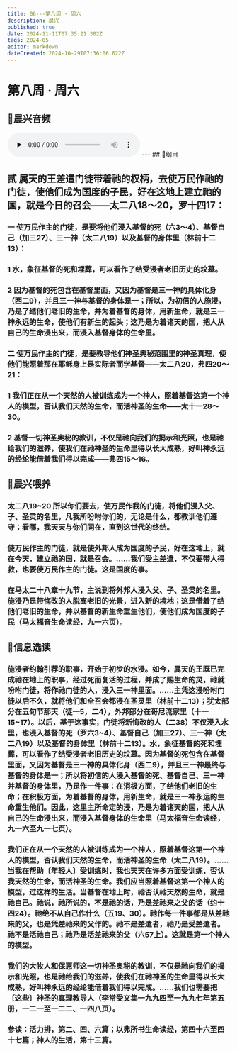 ```yaml
---
title: 06---第八周 · 周六
description: 晨兴
published: true
date: 2024-11-11T07:35:21.302Z
tags: 2024-05
editor: markdown
dateCreated: 2024-10-29T07:36:06.622Z
---
```


# 第八周 · 周六

## 🎵晨兴音频
<audio id="audio" controls="" preload="none">
      <source id="mp3" src="/2024-05/week8day6.mp3">
</audio>
---
## 📖纲目

## 贰   属天的王差遣门徒带着祂的权柄，去使万民作祂的门徒，使他们成为国度的子民，好在这地上建立祂的国，就是今日的召会——太二八18～20，罗十四17：

### 一   使万民作主的门徒，是要将他们浸入基督的死（六3～4）、基督自己（加三27）、三一神（太二八19）以及基督的身体里（林前十二13）：

### 1   水，象征基督的死和埋葬，可以看作了结受浸者老旧历史的坟墓。

### 2   因为基督的死包含在基督里面，又因为基督是三一神的具体化身（西二9），并且三一神与基督的身体是一；所以，为初信的人施浸，乃是了结他们老旧的生命，并为着基督的身体，用新生命，就是三一神永远的生命，使他们有新生的起头；这乃是为着诸天的国，把人从自己的生命浸出来，而浸入基督身体的生命里。

### 二   使万民作主的门徒，是要教导他们神圣奥秘范围里的神圣真理，使他们能照着那在耶稣身上是实际者而学基督——太二八20，弗四20～21：

### 1   我们正在从一个天然的人被训练成为一个神人，照着基督这第一个神人的模型，否认我们天然的生命，而活神圣的生命——太十一28～30。

### 2   基督一切神圣奥秘的教训，不仅是祂向我们的揭示和光照，也是祂给我们的滋养，使我们在祂神圣的生命里得以长大成熟，好叫神永远的经纶能借着我们得以完成——弗四15～16。

## 📖晨兴喂养

### 太二八19~20    所以你们要去，使万民作我的门徒，将他们浸入父、子、圣灵的名里，凡我所吩咐你们的，无论是什么，都教训他们遵守；看哪，我天天与你们同在，直到这世代的终结。

### 使万民作主的门徒，就是使外邦人成为国度的子民，好在这地上，就在今天，建立祂的国，就是召会。……我们受主差遣，不仅要带人得救，也要使万民作主的门徒。这是国度的事。

### 在马太二十八章十九节，主说到将外邦人浸入父、子、圣灵的名里。施浸乃是带悔改的人脱离老旧的光景，进入新的境地；这是借着了结他们老旧的生命，并以基督的新生命重生他们，使他们成为国度的子民（马太福音生命读经，九一六页）。

## 📖信息选读

### 施浸者约翰引荐的职事，开始于初步的水浸。如今，属天的王既已完成祂在地上的职事，经过死而复活的过程，并成了赐生命的灵，祂就吩咐门徒，将作祂门徒的人，浸入三一神里面。……主凭这浸吩咐门徒以后不久，就将他们和全召会都浸在圣灵里（林前十二13）；犹太部分在五旬节那天（徒一5，二4），外邦部分在哥尼流家里（十一15~17）。以后，基于这事实，门徒将新悔改的人（二38）不仅浸入水里，也浸入基督的死（罗六3~4）、基督自己（加三27）、三一神（太二八19）以及基督的身体里（林前十二13）。水，象征基督的死和埋葬，可以看作了结受浸者老旧历史的坟墓。因为基督的死包含在基督里面，又因为基督是三一神的具体化身（西二9），并且三一神最终与基督的身体是一；所以将初信的人浸入基督的死、基督自己、三一神并基督的身体里，乃是作一件事：在消极方面，了结他们老旧的生命；在积极方面，为着基督的身体，用新生命，就是三一神永远的生命重生他们。因此，这里主所命定的浸，乃是为着诸天的国，把人从自己的生命浸出来，而浸入基督身体的生命里（马太福音生命读经，九一六至九一七页）。

### 我们正在从一个天然的人被训练成为一个神人，照着基督这第一个神人的模型，否认我们天然的生命，而活神圣的生命（太二八19）。……当我在帮助〔年轻人〕受训练时，我也天天在许多方面受训练，否认我天然的生命，而活神圣的生命。我们应当照着基督这第一个神人的模型，过这样的生活。当基督在地上时，祂否认祂天然的生命，就是祂自己。祂说，祂所说的，不是祂的话，乃是差祂来之父的话（约十四24）。祂绝不从自己作什么（五19、30）。祂作每一件事都是从差祂来的父，也是凭差祂来的父作的。祂不是差遣者，祂乃是受差遣者。祂不是活祂自己；祂乃是活差祂来的父（六57上）。这就是第一个神人的模型。

### 我们的大牧人和保惠师这一切神圣奥秘的教训，不仅是祂向我们的揭示和光照，也是祂给我们的滋养，使我们在祂神圣的生命里得以长大成熟，好叫神永远的经纶能借着我们得以完成。……我们也需要把〔这些〕神圣的真理教导人（李常受文集一九九四至一九九七年第五册，一二一至一二二、一四八页）。

### 参读：活力排，第二、四、六篇；以弗所书生命读经，第四十六至四十七篇；神人的生活，第十三篇。

<!-- Google tag (gtag.js) -->

<script async src="https://www.googletagmanager.com/gtag/js?id=G-1P8709Z16T"></script>
<script>
  window.dataLayer = window.dataLayer || [];
  function gtag(){dataLayer.push(arguments);}
  gtag('js', new Date());

  gtag('config', 'G-1P8709Z16T');
</script>